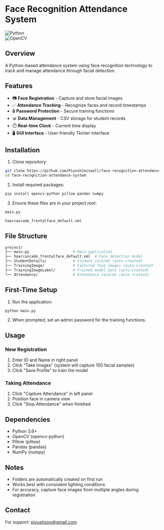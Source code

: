 # Face Recognition Attendance System  

![Python](https://img.shields.io/badge/Python-3.x-blue)  
![OpenCV](https://img.shields.io/badge/OpenCV-4.x-green)  

## Overview  

A Python-based attendance system using face recognition technology to track and manage attendance through facial detection.

## Features  

- 📷 **Face Registration** - Capture and store facial images  
- ✅ **Attendance Tracking** - Recognize faces and record timestamps  
- 🔒 **Password Protection** - Secure training functions  
- 📊 **Data Management** - CSV storage for student records  
- ⏱️ **Real-time Clock** - Current time display  
- 🖥️ **GUI Interface** - User-friendly Tkinter interface  

## Installation  

1. Clone repository:  
```bash
git clone https://github.com/PiyushJaiswall/face-recognition-attendance-system.git
cd face-recognition-attendance-system
```
2. Install required packages: 
```bash
pip install opencv-python pillow pandas numpy
```
3. Ensure these files are in your project root:
```bash
main.py

haarcascade_frontalface_default.xml

```
## File Structure
```bash
project/
├── main.py                    # Main application
├── haarcascade_frontalface_default.xml  # Face detection model
├── StudentDetails/            # Student records (auto-created)
├── TrainingImage/             # Captured face images (auto-created)  
├── TrainingImageLabel/        # Trained model data (auto-created)
└── Attendance/                # Attendance records (auto-created)
```
## First-Time Setup
1. Run the application:
```bash
python main.py
```
2. When prompted, set an admin password for the training functions.

## Usage
### New Registration
1. Enter ID and Name in right panel
2. Click "Take Images" (system will capture 100 facial samples)
3. Click "Save Profile" to train the model

### Taking Attendance
1. Click "Capture Attendance" in left panel
2. Position face in camera view
3. Click "Stop Attendance" when finished

## Dependencies
- Python 3.6+
- OpenCV (opencv-python)
- Pillow (pillow)
- Pandas (pandas)
- NumPy (numpy)

## Notes
- Folders are automatically created on first run
- Works best with consistent lighting conditions
- For accuracy, capture face images from multiple angles during registration

## Contact
For support: piyushooo@gmail.com
